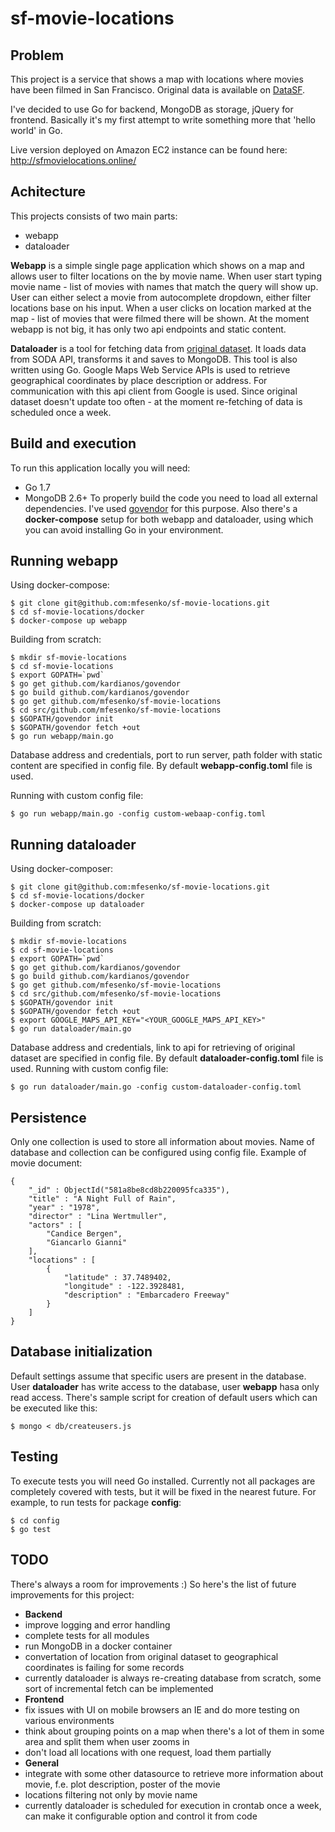 # sf-movie-locations

## Problem
This project is a service that shows a map with locations where movies have been filmed in San Francisco. Original data is available on [DataSF](https://data.sfgov.org/Culture-and-Recreation/Film-Locations-in-San-Francisco/yitu-d5am).

I've decided to use Go for backend, MongoDB as storage, jQuery for frontend. Basically it's my first attempt to write something more that 'hello world' in Go. 

Live version deployed on Amazon EC2 instance can be found here: http://sfmovielocations.online/

## Achitecture
This projects consists of two main parts:
* webapp
* dataloader
 
**Webapp** is a simple single page application which shows on a map and allows user to filter locations on the by movie name. When user start typing movie name - list of movies with names that match the query will show up. User can either select a movie from autocomplete dropdown, either filter locations base on his input.
When a user clicks on location marked at the map - list of movies that were filmed there will be shown.
At the moment webapp is not big, it has only two api endpoints and static content.

**Dataloader** is a tool for fetching data from [original dataset](https://data.sfgov.org/Culture-and-Recreation/Film-Locations-in-San-Francisco/yitu-d5am). It loads data from SODA API, transforms it and saves to MongoDB.
This tool is also written using Go. 
Google Maps Web Service APIs is used to retrieve geographical coordinates by place description or address. For communication with this api client from Google is used. 
Since original dataset doesn't update too often - at the moment re-fetching of data is scheduled once a week.

## Build and execution
To run this application locally you will need:
* Go 1.7
* MongoDB 2.6+
To properly build the code you need to load all external dependencies. I've used [govendor](https://github.com/kardianos/govendor) for this purpose.
Also there's a **docker-compose** setup for both webapp and dataloader, using which you can avoid installing Go in your environment.

## Running webapp

Using docker-compose:
```
$ git clone git@github.com:mfesenko/sf-movie-locations.git
$ cd sf-movie-locations/docker
$ docker-compose up webapp
```

Building from scratch:
```
$ mkdir sf-movie-locations
$ cd sf-movie-locations
$ export GOPATH=`pwd`
$ go get github.com/kardianos/govendor
$ go build github.com/kardianos/govendor
$ go get github.com/mfesenko/sf-movie-locations
$ cd src/github.com/mfesenko/sf-movie-locations
$ $GOPATH/govendor init
$ $GOPATH/govendor fetch +out
$ go run webapp/main.go 
```

Database address and credentials, port to run server, path folder with static content are specified in config file. By default  **webapp-config.toml** file is used. 

Running with custom config file:
```
$ go run webapp/main.go -config custom-webaap-config.toml
```

## Running dataloader
Using docker-composer:
```
$ git clone git@github.com:mfesenko/sf-movie-locations.git
$ cd sf-movie-locations/docker
$ docker-compose up dataloader
```

Building from scratch:
```
$ mkdir sf-movie-locations
$ cd sf-movie-locations
$ export GOPATH=`pwd`
$ go get github.com/kardianos/govendor
$ go build github.com/kardianos/govendor
$ go get github.com/mfesenko/sf-movie-locations
$ cd src/github.com/mfesenko/sf-movie-locations
$ $GOPATH/govendor init
$ $GOPATH/govendor fetch +out
$ export GOOGLE_MAPS_API_KEY="<YOUR_GOOGLE_MAPS_API_KEY>"
$ go run dataloader/main.go 
```

Database address and credentials, link to api for retrieving of original dataset are specified in config file. By default  **dataloader-config.toml** file is used. 
Running with custom config file:
```
$ go run dataloader/main.go -config custom-dataloader-config.toml
```


## Persistence
Only one collection is used to store all information about movies. Name of database and collection can be configured using config file.
Example of movie document:
```
{
	"_id" : ObjectId("581a8be8cd8b220095fca335"),
	"title" : "A Night Full of Rain",
	"year" : "1978",
	"director" : "Lina Wertmuller",
	"actors" : [
		"Candice Bergen",
		"Giancarlo Gianni"
	],
	"locations" : [
		{
			"latitude" : 37.7489402,
			"longitude" : -122.3928481,
			"description" : "Embarcadero Freeway"
		}
	]
}
```

## Database initialization
Default settings assume that specific users are present in the database. 
User **dataloader** has write access to the database, user **webapp** hasa only read access.
There's sample script for creation of default users which can be executed like this:
```
$ mongo < db/createusers.js
```
 
## Testing
To execute tests you will need Go installed. Currently not all packages are completely covered with tests, but it will be fixed in the nearest future. 
For example, to run tests for package **config**:
 ```
 $ cd config
 $ go test
 ```
 
## TODO
There's always a room for improvements :) So here's the list of future improvements for this project:
* **Backend**
 * improve logging and error handling
 * complete tests for all modules
 * run MongoDB in a docker container
 * convertation of location from original dataset to geographical coordinates is failing for some records
 * currently dataloader is always re-creating database from scratch, some sort of incremental fetch can be implemented
* **Frontend**
 * fix issues with UI on mobile browsers an IE and do more testing on various environments
 * think about grouping points on a map when there's a lot of them in some area and split them when user zooms in
 * don't load all locations with one request, load them partially
* **General**
 * integrate with some other datasource to retrieve more information about movie, f.e. plot description, poster of the movie
 * locations filtering not only by movie name
 * currently dataloader is scheduled for execution in crontab once a week, can make it configurable option and control it from code  